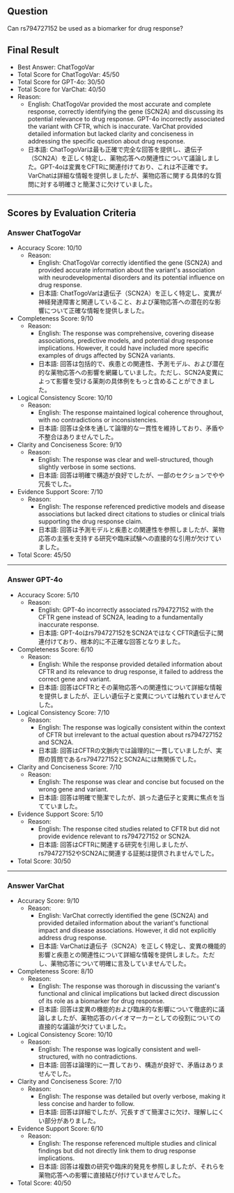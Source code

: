 ## Question

Can rs794727152 be used as a biomarker for drug response?

## Final Result

- Best Answer: ChatTogoVar
- Total Score for ChatTogoVar: 45/50
- Total Score for GPT-4o: 30/50
- Total Score for VarChat: 40/50
- Reason:
  - English: ChatTogoVar provided the most accurate and complete response, correctly identifying the gene (SCN2A) and discussing its potential relevance to drug response. GPT-4o incorrectly associated the variant with CFTR, which is inaccurate. VarChat provided detailed information but lacked clarity and conciseness in addressing the specific question about drug response.
  - 日本語: ChatTogoVarは最も正確で完全な回答を提供し、遺伝子（SCN2A）を正しく特定し、薬物応答への関連性について議論しました。GPT-4oは変異をCFTRに関連付けており、これは不正確です。VarChatは詳細な情報を提供しましたが、薬物応答に関する具体的な質問に対する明確さと簡潔さに欠けていました。

---

## Scores by Evaluation Criteria

### Answer ChatTogoVar
- Accuracy Score: 10/10
  - Reason: 
    - English: ChatTogoVar correctly identified the gene (SCN2A) and provided accurate information about the variant's association with neurodevelopmental disorders and its potential influence on drug response.
    - 日本語: ChatTogoVarは遺伝子（SCN2A）を正しく特定し、変異が神経発達障害と関連していること、および薬物応答への潜在的な影響について正確な情報を提供しました。
- Completeness Score: 9/10
  - Reason: 
    - English: The response was comprehensive, covering disease associations, predictive models, and potential drug response implications. However, it could have included more specific examples of drugs affected by SCN2A variants.
    - 日本語: 回答は包括的で、疾患との関連性、予測モデル、および潜在的な薬物応答への影響を網羅していました。ただし、SCN2A変異によって影響を受ける薬剤の具体例をもっと含めることができました。
- Logical Consistency Score: 10/10
  - Reason: 
    - English: The response maintained logical coherence throughout, with no contradictions or inconsistencies.
    - 日本語: 回答は全体を通して論理的な一貫性を維持しており、矛盾や不整合はありませんでした。
- Clarity and Conciseness Score: 9/10
  - Reason: 
    - English: The response was clear and well-structured, though slightly verbose in some sections.
    - 日本語: 回答は明確で構造が良好でしたが、一部のセクションでやや冗長でした。
- Evidence Support Score: 7/10
  - Reason: 
    - English: The response referenced predictive models and disease associations but lacked direct citations to studies or clinical trials supporting the drug response claim.
    - 日本語: 回答は予測モデルと疾患との関連性を参照しましたが、薬物応答の主張を支持する研究や臨床試験への直接的な引用が欠けていました。
- Total Score: 45/50

---

### Answer GPT-4o
- Accuracy Score: 5/10
  - Reason: 
    - English: GPT-4o incorrectly associated rs794727152 with the CFTR gene instead of SCN2A, leading to a fundamentally inaccurate response.
    - 日本語: GPT-4oはrs794727152をSCN2AではなくCFTR遺伝子に関連付けており、根本的に不正確な回答となりました。
- Completeness Score: 6/10
  - Reason: 
    - English: While the response provided detailed information about CFTR and its relevance to drug response, it failed to address the correct gene and variant.
    - 日本語: 回答はCFTRとその薬物応答への関連性について詳細な情報を提供しましたが、正しい遺伝子と変異については触れていませんでした。
- Logical Consistency Score: 7/10
  - Reason: 
    - English: The response was logically consistent within the context of CFTR but irrelevant to the actual question about rs794727152 and SCN2A.
    - 日本語: 回答はCFTRの文脈内では論理的に一貫していましたが、実際の質問であるrs794727152とSCN2Aには無関係でした。
- Clarity and Conciseness Score: 7/10
  - Reason: 
    - English: The response was clear and concise but focused on the wrong gene and variant.
    - 日本語: 回答は明確で簡潔でしたが、誤った遺伝子と変異に焦点を当てていました。
- Evidence Support Score: 5/10
  - Reason: 
    - English: The response cited studies related to CFTR but did not provide evidence relevant to rs794727152 or SCN2A.
    - 日本語: 回答はCFTRに関連する研究を引用しましたが、rs794727152やSCN2Aに関連する証拠は提供されませんでした。
- Total Score: 30/50

---

### Answer VarChat
- Accuracy Score: 9/10
  - Reason: 
    - English: VarChat correctly identified the gene (SCN2A) and provided detailed information about the variant's functional impact and disease associations. However, it did not explicitly address drug response.
    - 日本語: VarChatは遺伝子（SCN2A）を正しく特定し、変異の機能的影響と疾患との関連性について詳細な情報を提供しました。ただし、薬物応答について明確に言及していませんでした。
- Completeness Score: 8/10
  - Reason: 
    - English: The response was thorough in discussing the variant's functional and clinical implications but lacked direct discussion of its role as a biomarker for drug response.
    - 日本語: 回答は変異の機能的および臨床的な影響について徹底的に議論しましたが、薬物応答のバイオマーカーとしての役割についての直接的な議論が欠けていました。
- Logical Consistency Score: 10/10
  - Reason: 
    - English: The response was logically consistent and well-structured, with no contradictions.
    - 日本語: 回答は論理的に一貫しており、構造が良好で、矛盾はありませんでした。
- Clarity and Conciseness Score: 7/10
  - Reason: 
    - English: The response was detailed but overly verbose, making it less concise and harder to follow.
    - 日本語: 回答は詳細でしたが、冗長すぎて簡潔さに欠け、理解しにくい部分がありました。
- Evidence Support Score: 6/10
  - Reason: 
    - English: The response referenced multiple studies and clinical findings but did not directly link them to drug response implications.
    - 日本語: 回答は複数の研究や臨床的発見を参照しましたが、それらを薬物応答への影響に直接結び付けていませんでした。
- Total Score: 40/50